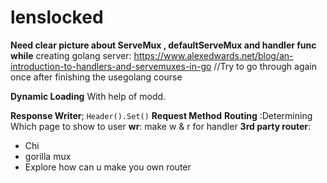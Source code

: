 # lenslocked
**Need clear picture about ServeMux , defaultServeMux and handler func while**
creating golang server:
https://www.alexedwards.net/blog/an-introduction-to-handlers-and-servemuxes-in-go
//Try to go through again once after finishing the usegolang course

**Dynamic Loading**
With help of modd.

**Response Writer**; `Header().Set()`
**Request Method**
**Routing** :Determining  Which page to show to user
**wr**: make w & r for handler
**3rd party router**: 
- Chi
- gorilla mux
- Explore how can u make you own router



